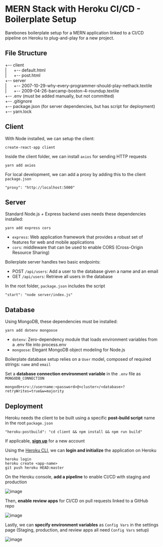 # MERN Stack with Heroku CI/CD - Boilerplate Setup

Barebones boilerplate setup for a MERN application linked to a CI/CD pipeline on Heroku to plug-and-play for a new project.

## File Structure

+-- client<br/>
|&nbsp;&nbsp;&nbsp;&nbsp;&nbsp;&nbsp;+-- default.html<br/>
|&nbsp;&nbsp;&nbsp;&nbsp;&nbsp;&nbsp;+-- post.html<br/>
+-- server<br/>
|&nbsp;&nbsp;&nbsp;&nbsp;&nbsp;&nbsp;+-- 2007-10-29-why-every-programmer-should-play-nethack.textile<br/>
|&nbsp;&nbsp;&nbsp;&nbsp;&nbsp;&nbsp;+-- 2009-04-26-barcamp-boston-4-roundup.textile<br/>
+-- .env (must be added manually, but not committed)<br/>
+-- .gitignore<br/>
+-- package.json (for server dependencies, but has script for deployment)<br/>
+-- yarn.lock<br/>

## Client

With Node installed, we can setup the client:
```
create-react-app client
```

Inside the client folder, we can install `axios` for sending HTTP requests
```
yarn add axios
```

For local development, we can add a proxy by adding this to the client `package.json`
```
"proxy": "http://localhost:5000"
```

## Server

Standard Node.js + Express backend uses needs these dependencies installed:
```
yarn add express cors
```

- `express`: Web application framework that provides a robust set of features for web and mobile applications
- `cors`: middleware that can be used to enable CORS (Cross-Origin Resource Sharing)

Boilerplate server handles two basic endpoints:
- POST `/api/users`: Add a user to the database given a name and an email
- GET `/api/users`: Retrieve all users in the database

In the root folder, `package.json` includes the script 
```
"start": "node server/index.js"
```

## Database

Using MongoDB, these dependencies must be installed:
```
yarn add dotenv mongoose
```

- `dotenv`: Zero-dependency module that loads environment variables from a .env file into process.env
- `mongoose`: Elegant MongoDB object modeling for Node.js 

Boilerplate database setup relies on a `User` model, composed of required strings: `name` and `email` 

Set a <b>database connection environment variable</b> in the `.env` file as `MONGODB_CONNECTION`
```
mongodb+srv://username:<password>@<cluster>/<database>?retryWrites=true&w=majority
```

## Deployment

Heroku needs the client to be built using a specific <b>post-build script</b> name in the root `package.json`
```
"heroku-postbuild": "cd client && npm install && npm run build"
```

If applicable, <b>[sign up](https://signup.heroku.com/)</b> for a new account

Using the [Heroku CLI](dashboard.heroku.com), we can <b>login and initialize</b> the application on Heroku

```
heroku login
heroku create <app-name>
git push heroku HEAD:master
```

On the Heroku console, <b>add a pipeline</b> to enable CI/CD with staging and production

![image](https://user-images.githubusercontent.com/25139382/119915463-6f74a300-bf17-11eb-9fe3-e58fdbf5db98.png)

Then, <b>enable review apps</b> for CI/CD on pull requests linked to a GitHub repo

![image](https://user-images.githubusercontent.com/25139382/119915522-8915ea80-bf17-11eb-8639-586c9f39b82e.png)

Lastly, we can <b>specify environment variables</b> as `Config Vars` in the settings page (Staging, production, and review apps all need `Config Vars` setup)

![image](https://user-images.githubusercontent.com/25139382/119913754-8f09cc80-bf13-11eb-9d28-45d6b6ea3af8.png)

